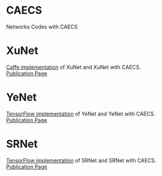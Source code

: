 # CAECS
Networks Codes with CAECS

# XuNet
[Caffe implementation](https://github.com/Ante-Su/CAECS/tree/master/XuNet) of XuNet and XuNet with CAECS.  
[Publication Page](https://ieeexplore.ieee.org/abstract/document/7444146)
# YeNet
[TensorFlow implementation](https://github.com/Ante-Su/CAECS/tree/master/YeNet) of YeNet and YeNet with CAECS.  
[Publication Page](https://ieeexplore.ieee.org/document/7937836)
# SRNet
[TensorFlow implementation](https://github.com/Ante-Su/CAECS/tree/master/SRNet) of SRNet and SRNet with CAECS.  
[Publication Page](https://ieeexplore.ieee.org/document/8470101)
